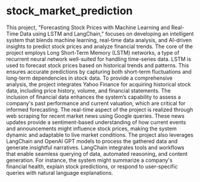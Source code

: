 # stock_market_prediction

This project, "Forecasting Stock Prices with Machine Learning and Real-Time Data
using LSTM and LangChain," focuses on developing an intelligent system that blends
machine learning, real-time data analysis, and AI-driven insights to predict stock
prices and analyze financial trends. The core of the project employs Long Short-Term Memory (LSTM) networks, a type
of recurrent neural network well-suited for handling time-series data. LSTM is used to
forecast stock prices based on historical trends and patterns. This ensures accurate
predictions by capturing both short-term fluctuations and long-term dependencies in
stock data. To provide a comprehensive analysis, the project integrates Yahoo Finance for
acquiring historical stock data, including price history, volume, and financial
statements. The inclusion of financial data enhances the system’s capability to assess a
company's past performance and current valuation, which are critical for informed
forecasting. The real-time aspect of the project is realized through web scraping for recent market
news using Google queries. These news updates provide a sentiment-based
understanding of how current events and announcements might influence stock prices, making the system dynamic and adaptable to live market conditions. The project also leverages LangChain and OpenAI GPT models to process the
gathered data and generate insightful narratives. LangChain integrates tools and
workflows that enable seamless querying of data, automated reasoning, and content
generation. For instance, the system might summarize a company's financial health, explain stock predictions, or respond to user-specific queries with natural language
explanations.
